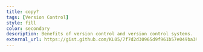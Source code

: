 ```yaml
---
title: copy?
tags: [Version Control]
style: fill
color: secondary
description: Benefits of version control and version control systems.
external_url: https://gist.github.com/KL05/7f7d2d30965d9f961b57e049ba39e022
---
```

